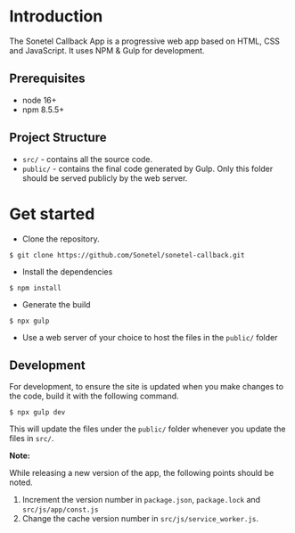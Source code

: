 # Introduction

The Sonetel Callback App is a progressive web app based on HTML, CSS and JavaScript. It uses NPM & Gulp for development.

## Prerequisites

- node 16+
- npm 8.5.5+

## Project Structure

- `src/` - contains all the source code.
- `public/` - contains the final code generated by Gulp. Only this folder should be served publicly by the web server.

# Get started

- Clone the repository.
```
$ git clone https://github.com/Sonetel/sonetel-callback.git
```
- Install the dependencies
```
$ npm install
```
- Generate the build
```
$ npx gulp
```
- Use a web server of your choice to host the files in the `public/` folder

## Development

For development, to ensure the site is updated when you make changes to the code, build it with the following command. 
```
$ npx gulp dev
```
This will update the files under the `public/` folder whenever you update the files in `src/`.

**Note:**

While releasing a new version of the app, the following points should be noted.

1. Increment the version number in `package.json`, `package.lock` and `src/js/app/const.js`
2. Change the cache version number in `src/js/service_worker.js`.